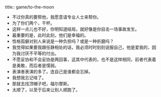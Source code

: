 title:: game/to-the-moon

- 不过你真的要帮他，我愿意请专业人士来帮你。
- 为了你们两个，干杯。
- 这样一点儿也不好，你明知道结局，就好像是你目击一场事故发生。
- 最重要的是，此时此刻，他们是幸福的。
- 性格孤僻对别人来说是一种负担吗？或是一种折磨吗？
- 我觉得如果要我跟任静相处的话，我必须时时刻刻说服自己，他是爱我的，因为我讨厌不平等的付出。
- 不愿妥协和不会妥协是两回事，这其中代表的，也不是这样相同，前者代表着是勇敢，而后者是懦弱。
- 表演者表演的多了。连自己是谁都会忘掉。
- 我想我忘记啥了。
- 那就去找顶帽子吧，福尔摩斯。
- 太顺了，以至于后来让别人顺跑了。